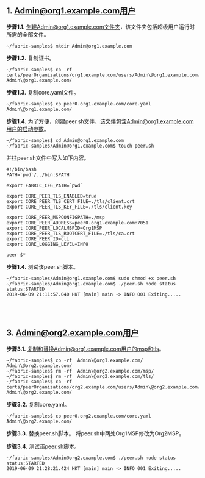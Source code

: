 ## 1. Admin@org1.example.com用户

**步骤1.1.** 创建Admin@org1.example.com文件夹，该文件夹包括超级用户运行时所需的全部文件。

```shell
~/fabric-samples$ mkdir Admin@org1.example.com
```


**步骤1.2.** 复制证书。
```shell
~/fabric-samples$ cp -rf certs/peerOrganizations/org1.example.com/users/Admin\@org1.example.com/* Admin\@org1.example.com/
```

**步骤1.3.** 复制core.yaml文件。
```shell
~/fabric-samples$ cp peer0.org1.example.com/core.yaml  Admin\@org1.example.com/
```

**步骤1.4.** 为了方便，创建peer.sh文件，该文件包含Admin@org1.example.com用户的启动参数。
```shell
~/fabric-samples$ cd Admin@org1.example.com
~/fabric-samples/Admin@org1.example.com$ touch peer.sh
```

并往peer.sh文件中写入如下内容。

```shell
#!/bin/bash
PATH=`pwd`/../bin:$PATH

export FABRIC_CFG_PATH=`pwd`

export CORE_PEER_TLS_ENABLED=true
export CORE_PEER_TLS_CERT_FILE=./tls/client.crt
export CORE_PEER_TLS_KEY_FILE=./tls/client.key

export CORE_PEER_MSPCONFIGPATH=./msp
export CORE_PEER_ADDRESS=peer0.org1.example.com:7051
export CORE_PEER_LOCALMSPID=Org1MSP
export CORE_PEER_TLS_ROOTCERT_FILE=./tls/ca.crt
export CORE_PEER_ID=cli
export CORE_LOGGING_LEVEL=INFO

peer $*
```

**步骤1.4.** 测试该peer.sh脚本。
```shell
~/fabric-samples/Admin@org1.example.com$ sudo chmod +x peer.sh
~/fabric-samples/Admin@org1.example.com$ ./peer.sh node status
status:STARTED 
2019-06-09 21:11:57.040 HKT [main] main -> INFO 001 Exiting.....
```

<br />
<br />

## 3. Admin@org2.example.com用户

**步骤3.1.** 复制和替换Admin@org1.example.com用户的msp和tls。
```shell
~/fabric-samples$ cp -rf  Admin\@org1.example.com/ Admin\@org2.example.com/
~/fabric-samples$ rm -rf  Admin\@org2.example.com/msp/
~/fabric-samples$ rm -rf  Admin\@org2.example.com/tls/
~/fabric-samples$ cp -rf certs/peerOrganizations/org2.example.com/users/Admin\@org2.example.com/* Admin\@org2.example.com/
```

**步骤3.2.** 复制core.yaml。
```shell
~/fabric-samples$ cp peer0.org2.example.com/core.yaml Admin\@org2.example.com/
```

**步骤3.3.** 替换peer.sh脚本。
将peer.sh中两处Org1MSP修改为Org2MSP。

**步骤3.4.** 测试该peer.sh脚本。
```shell
~/fabric-samples/Admin@org2.example.com$ ./peer.sh node status
status:STARTED 
2019-06-09 21:28:21.424 HKT [main] main -> INFO 001 Exiting.....
```

